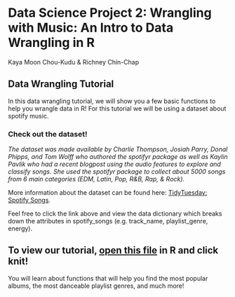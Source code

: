 # Data Science Project 2: Wrangling with Music: An Intro to Data Wrangling in R
Kaya Moon Chou-Kudu & Richney Chin-Chap

## Data Wrangling Tutorial

In this data wrangling tutorial, we will show you a few basic functions to help you wrangle data in R! For this tutorial we will be using a dataset about spotify music.

### Check out the dataset!

*The dataset was made available by Charlie Thompson, Josiah Parry, Donal Phipps, and Tom Wolff who authored the spotifyr package as well as Kaylin Pavlik who had a recent blogpost using the audio features to explore and classify songs. She used the spotifyr package to collect about 5000 songs from 6 main categories (EDM, Latin, Pop, R&B, Rap, & Rock).*

More information about the dataset can be found here: [TidyTuesday: Spotify Songs](https://github.com/rfordatascience/tidytuesday/blob/master/data/2020/2020-01-21/readme.md).

Feel free to click the link above and view the data dictionary which breaks down the attributes in spotify_songs (e.g. track_name, playlist_genre, energy).


## To view our tutorial, [open this file](spotify-music-data-tutorial.Rmd) in R and click knit!

You will learn about functions that will help you find the most popular albums, the most danceable playlist genres, and much more!


